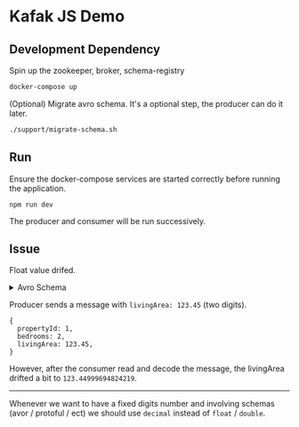 # Kafak JS Demo

## Development Dependency

Spin up the zookeeper, broker, schema-registry

```sh
docker-compose up
```

(Optional) Migrate avro schema. It's a optional step, the producer can do it later.

```sh
./support/migrate-schema.sh
```

## Run

Ensure the docker-compose services are started correctly before running the application.

```
npm run dev
```

The producer and consumer will be run successively.

## Issue

Float value drifed.

<details>
<summary>Avro Schema</summary>

```json
{
  "type": "record",
  "name": "AttributesV1",
  "namespace": "com.property.conformed",
  "doc": "Property Attributes record.",
  "fields": [
    {
      "name": "propertyId",
      "type": "int",
      "doc": "The unique identifier for the property."
    },
    {
      "name": "bedrooms",
      "type": [
        "null",
        "int"
      ],
      "doc": "The details of the bedrooms.",
      "default": null
    },
    {
      "name": "livingArea",
      "type": [
        "null",
        "float"
      ],
      "doc": "The details of the livingArea.",
      "default": null
    }
  ]
}
```

</details>

Producer sends a message with `livingArea: 123.45` (two digits).

```
{
  propertyId: 1,
  bedrooms: 2,
  livingArea: 123.45,
}
```

However, after the consumer read and decode the message, the livingArea drifted a bit to `123.44999694824219`.


---

Whenever we want to have a fixed digits number and involving schemas (avor / protoful / ect) we should use `decimal` instead of `float` / `double`.

